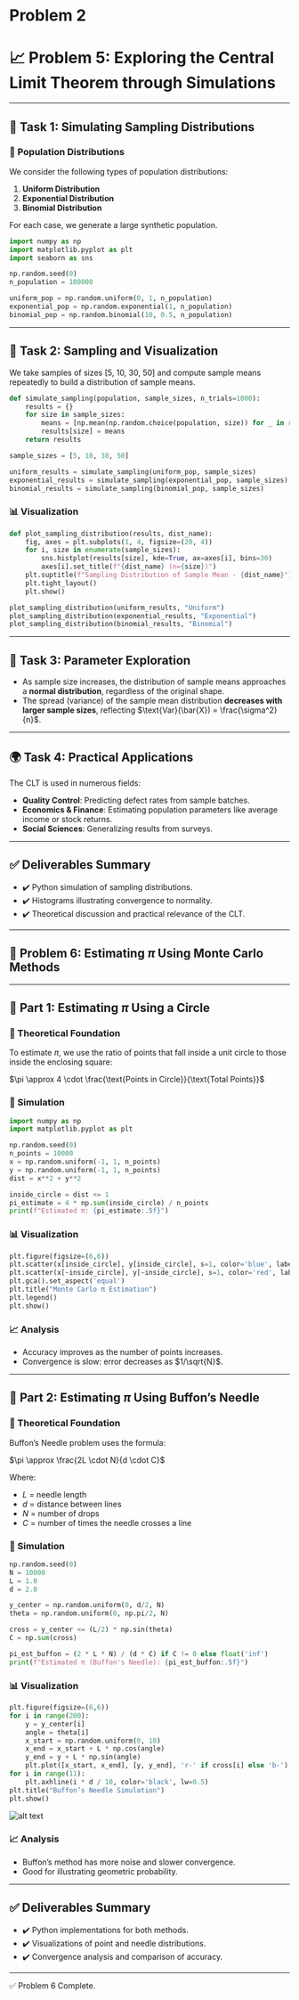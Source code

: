 # Problem 2

# 📈 Problem 5: Exploring the Central Limit Theorem through Simulations

---

## 🎯 Task 1: Simulating Sampling Distributions

### 🔢 Population Distributions

We consider the following types of population distributions:

1. **Uniform Distribution**
2. **Exponential Distribution**
3. **Binomial Distribution**

For each case, we generate a large synthetic population.

```python
import numpy as np
import matplotlib.pyplot as plt
import seaborn as sns

np.random.seed(0)
n_population = 100000

uniform_pop = np.random.uniform(0, 1, n_population)
exponential_pop = np.random.exponential(1, n_population)
binomial_pop = np.random.binomial(10, 0.5, n_population)
```

---

## 🧪 Task 2: Sampling and Visualization

We take samples of sizes \[5, 10, 30, 50] and compute sample means repeatedly to build a distribution of sample means.

```python
def simulate_sampling(population, sample_sizes, n_trials=1000):
    results = {}
    for size in sample_sizes:
        means = [np.mean(np.random.choice(population, size)) for _ in range(n_trials)]
        results[size] = means
    return results

sample_sizes = [5, 10, 30, 50]

uniform_results = simulate_sampling(uniform_pop, sample_sizes)
exponential_results = simulate_sampling(exponential_pop, sample_sizes)
binomial_results = simulate_sampling(binomial_pop, sample_sizes)
```

### 📊 Visualization

```python
def plot_sampling_distribution(results, dist_name):
    fig, axes = plt.subplots(1, 4, figsize=(20, 4))
    for i, size in enumerate(sample_sizes):
        sns.histplot(results[size], kde=True, ax=axes[i], bins=30)
        axes[i].set_title(f"{dist_name} (n={size})")
    plt.suptitle(f"Sampling Distribution of Sample Mean - {dist_name}")
    plt.tight_layout()
    plt.show()

plot_sampling_distribution(uniform_results, "Uniform")
plot_sampling_distribution(exponential_results, "Exponential")
plot_sampling_distribution(binomial_results, "Binomial")
```

---

## 🔬 Task 3: Parameter Exploration

- As sample size increases, the distribution of sample means approaches a **normal distribution**, regardless of the original shape.
- The spread (variance) of the sample mean distribution **decreases with larger sample sizes**, reflecting $\text{Var}(\bar{X}) = \frac{\sigma^2}{n}$.

---

## 🌍 Task 4: Practical Applications

The CLT is used in numerous fields:

- **Quality Control**: Predicting defect rates from sample batches.
- **Economics & Finance**: Estimating population parameters like average income or stock returns.
- **Social Sciences**: Generalizing results from surveys.

---

## ✅ Deliverables Summary

- ✔️ Python simulation of sampling distributions.
- ✔️ Histograms illustrating convergence to normality.
- ✔️ Theoretical discussion and practical relevance of the CLT.

---

## 🎯 Problem 6: Estimating $\pi$ Using Monte Carlo Methods

---

## 🔵 Part 1: Estimating $\pi$ Using a Circle

### 📐 Theoretical Foundation

To estimate $\pi$, we use the ratio of points that fall inside a unit circle to those inside the enclosing square:

$\pi \approx 4 \cdot \frac{\text{Points in Circle}}{\text{Total Points}}$

### 🧪 Simulation

```python
import numpy as np
import matplotlib.pyplot as plt

np.random.seed(0)
n_points = 10000
x = np.random.uniform(-1, 1, n_points)
y = np.random.uniform(-1, 1, n_points)
dist = x**2 + y**2

inside_circle = dist <= 1
pi_estimate = 4 * np.sum(inside_circle) / n_points
print(f"Estimated π: {pi_estimate:.5f}")
```

### 📊 Visualization

```python
plt.figure(figsize=(6,6))
plt.scatter(x[inside_circle], y[inside_circle], s=1, color='blue', label='Inside Circle')
plt.scatter(x[~inside_circle], y[~inside_circle], s=1, color='red', label='Outside Circle')
plt.gca().set_aspect('equal')
plt.title("Monte Carlo π Estimation")
plt.legend()
plt.show()
```

### 📈 Analysis

- Accuracy improves as the number of points increases.
- Convergence is slow: error decreases as $1/\sqrt{N}$.

---

## 🧵 Part 2: Estimating $\pi$ Using Buffon’s Needle

### 📐 Theoretical Foundation

Buffon’s Needle problem uses the formula:

$\pi \approx \frac{2L \cdot N}{d \cdot C}$

Where:

- $L$ = needle length
- $d$ = distance between lines
- $N$ = number of drops
- $C$ = number of times the needle crosses a line

### 🧪 Simulation

```python
np.random.seed(0)
N = 10000
L = 1.0
d = 2.0

y_center = np.random.uniform(0, d/2, N)
theta = np.random.uniform(0, np.pi/2, N)

cross = y_center <= (L/2) * np.sin(theta)
C = np.sum(cross)

pi_est_buffon = (2 * L * N) / (d * C) if C != 0 else float('inf')
print(f"Estimated π (Buffon's Needle): {pi_est_buffon:.5f}")
```

### 📊 Visualization

```python
plt.figure(figsize=(6,6))
for i in range(200):
    y = y_center[i]
    angle = theta[i]
    x_start = np.random.uniform(0, 10)
    x_end = x_start + L * np.cos(angle)
    y_end = y + L * np.sin(angle)
    plt.plot([x_start, x_end], [y, y_end], 'r-' if cross[i] else 'b-')
for i in range(11):
    plt.axhline(i * d / 10, color='black', lw=0.5)
plt.title("Buffon’s Needle Simulation")
plt.show()
```

![alt text](image-1.png)

### 📈 Analysis

- Buffon’s method has more noise and slower convergence.
- Good for illustrating geometric probability.

---

## ✅ Deliverables Summary

- ✔️ Python implementations for both methods.
- ✔️ Visualizations of point and needle distributions.
- ✔️ Convergence analysis and comparison of accuracy.

---

✅ Problem 6 Complete.
